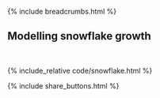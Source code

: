 {% include breadcrumbs.html %}

## Modelling snowflake growth
<div class="header_line"><br/></div>

{% include_relative code/snowflake.html %}

<p style="clear: both;"></p>

{% include share_buttons.html %}
